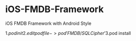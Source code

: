 # iOS-FMDB-Framework
iOS FMDB Framework with Android Style

1.$pod init  
2.edit podfile -> pod 'FMDB/SQLCipher'  
3.$pod install  
